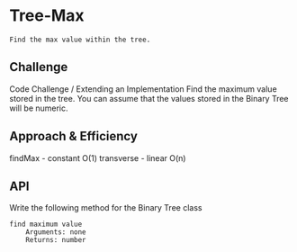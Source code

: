 # Tree-Max
    Find the max value within the tree.


## Challenge

Code Challenge / Extending an Implementation
Find the maximum value stored in the tree. You can assume that the values stored in the Binary Tree will be numeric.

## Approach & Efficiency

findMax - constant O(1)
transverse - linear O(n)

## API
Write the following method for the Binary Tree class

    find maximum value
        Arguments: none
        Returns: number
